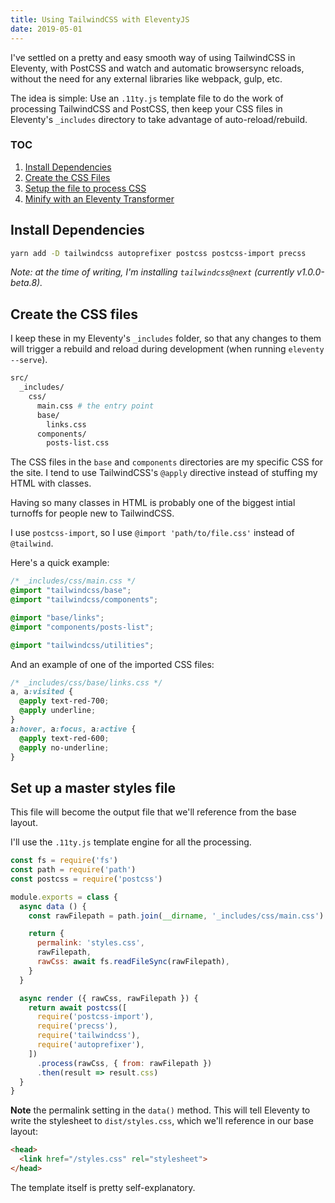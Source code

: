 ```yaml
---
title: Using TailwindCSS with EleventyJS
date: 2019-05-01
---
```


I've settled on a pretty and easy smooth way of using TailwindCSS in Eleventy, with PostCSS and watch and automatic browsersync reloads, without the need for any external libraries like webpack, gulp, etc.

The idea is simple: Use an `.11ty.js` template file to do the work of processing TailwindCSS and PostCSS, then keep your CSS files in Eleventy's `_includes` directory to take advantage of auto-reload/rebuild.

### TOC

1. [Install Dependencies](#section-1)
2. [Create the CSS Files](#section-2)
3. [Setup the file to process CSS](#section-3)
4. [Minify with an Eleventy Transformer](#section-4)

## Install Dependencies

```bash
yarn add -D tailwindcss autoprefixer postcss postcss-import precss
```

*Note: at the time of writing, I'm installing `tailwindcss@next` (currently v1.0.0-beta.8).*

## Create the CSS files

I keep these in my Eleventy's `_includes` folder, so that any changes to them will trigger a rebuild and reload during development (when running `eleventy --serve`).

```bash
src/
  _includes/
    css/
      main.css # the entry point
      base/
        links.css
      components/
        posts-list.css
```

The CSS files in the `base` and `components` directories are my specific CSS for the site. I tend to use TailwindCSS's `@apply` directive instead of stuffing my HTML with classes.

Having so many classes in HTML is probably one of the biggest intial turnoffs for people new to TailwindCSS.

I use `postcss-import`, so I use `@import 'path/to/file.css'` instead of `@tailwind`.

Here's a quick example:

```css
/* _includes/css/main.css */
@import "tailwindcss/base";
@import "tailwindcss/components";

@import "base/links";
@import "components/posts-list";

@import "tailwindcss/utilities";
```

And an example of one of the imported CSS files:

```css
/* _includes/css/base/links.css */
a, a:visited {
  @apply text-red-700;
  @apply underline;
}
a:hover, a:focus, a:active {
  @apply text-red-600;
  @apply no-underline;
}
```

## Set up a master styles file

This file will become the output file that we'll reference from the base layout.

I'll use the `.11ty.js` template engine for all the processing.

```js
const fs = require('fs')
const path = require('path')
const postcss = require('postcss')

module.exports = class {
  async data () {
    const rawFilepath = path.join(__dirname, '_includes/css/main.css')

    return {
      permalink: 'styles.css',
      rawFilepath,
      rawCss: await fs.readFileSync(rawFilepath),
    }
  }

  async render ({ rawCss, rawFilepath }) {
    return await postcss([
      require('postcss-import'),
      require('precss'),
      require('tailwindcss'),
      require('autoprefixer'),
    ])
      .process(rawCss, { from: rawFilepath })
      .then(result => result.css)
  }
}
```

**Note** the permalink setting in the `data()` method. This will tell Eleventy to write the stylesheet to `dist/styles.css`, which we'll reference in our base layout:

```html
<head>
  <link href="/styles.css" rel="stylesheet">
</head>
```

The template itself is pretty self-explanatory.
